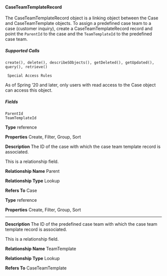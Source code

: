 #### CaseTeamTemplateRecord

The CaseTeamTemplateRecord object is a linking object between the Case and CaseTeamTemplate objects. To assign a predefined case
team to a case (customer inquiry), create a CaseTeamTemplateRecord record and point the `ParentId` to the case and the
`TeamTemplateId` to the predefined case team.

##### Supported Calls
```
create(), delete(), describeSObjects(), getDeleted(), getUpdated(), query(), retrieve()

 Special Access Rules

```
As of Spring ’20 and later, only users with read access to the Case object can access this object.

##### Fields

```
ParentId
TeamTemplateId

```

**Type**
reference

**Properties**
Create, Filter, Group, Sort

**Description**
The ID of the case with which the case team template record is associated.

This is a relationship field.

**Relationship Name**
Parent

**Relationship Type**
Lookup

**Refers To**
Case

**Type**
reference

**Properties**
Create, Filter, Group, Sort


-----

**Description**
The ID of the predefined case team with which the case team template record is associated.

This is a relationship field.

**Relationship Name**
TeamTemplate

**Relationship Type**
Lookup

**Refers To**
CaseTeamTemplate

